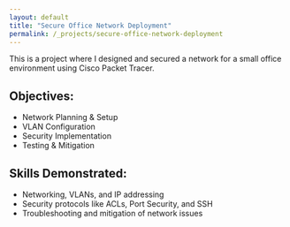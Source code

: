 ```yaml
---
layout: default
title: "Secure Office Network Deployment"
permalink: /_projects/secure-office-network-deployment
---
```


This is a project where I designed and secured a network for a small office environment using Cisco Packet Tracer.

## Objectives:
- Network Planning & Setup
- VLAN Configuration
- Security Implementation
- Testing & Mitigation

## Skills Demonstrated:
- Networking, VLANs, and IP addressing
- Security protocols like ACLs, Port Security, and SSH
- Troubleshooting and mitigation of network issues
